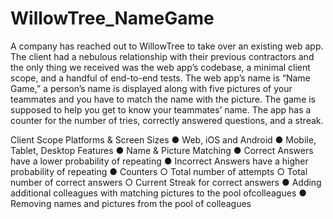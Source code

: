 # WillowTree_NameGame
A company has reached out to WillowTree to take over an existing web app. The client had a nebulous relationship with their previous contractors and the only thing 
we received was the web app’s codebase, a minimal client scope, and a handful of end-to-end tests.
The web app’s name is “Name Game,” a person’s name is displayed along with five pictures of your teammates and you have to match the name with the picture. 
The game is supposed to help you get to know your teammates’ name. The app has a counter for the number of tries, correctly answered questions, and a streak.

Client Scope
Platforms & Screen Sizes
● Web, iOS and Android
● Mobile, Tablet, Desktop
Features
● Name & Picture Matching
● Correct Answers have a lower probability of repeating
● Incorrect Answers have a higher probability of repeating
● Counters
○ Total number of attempts
○ Total number of correct answers
○ Current Streak for correct answers
● Adding additional ​colleagues​ with matching pictures to the pool of ​colleagues
● Removing names and pictures from the pool of ​colleagues

